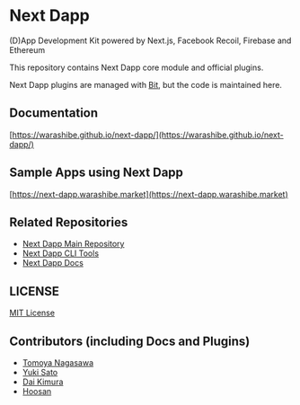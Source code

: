 # Next Dapp

(D)App Development Kit powered by Next.js, Facebook Recoil, Firebase and Ethereum

This repository contains Next Dapp core module and official plugins.

Next Dapp plugins are managed with [Bit](https://bit.dev/warashibe/nextdapp), but the code is maintained here.

## Documentation

[https://warashibe.github.io/next-dapp/](https://warashibe.github.io/next-dapp/)

## Sample Apps using Next Dapp
[https://next-dapp.warashibe.market](https://next-dapp.warashibe.market)

## Related Repositories
* [Next Dapp Main Repository](https://github.com/warashibe/next-dapp)
* [Next Dapp CLI Tools](https://github.com/warashibe/nextdapp)
* [Next Dapp Docs](https://github.com/warashibe/next-dapp-docs)

## LICENSE
[MIT License](https://github.com/warashibe/next-dapp/blob/master/LICENSE)

## Contributors (including Docs and Plugins)
* [Tomoya Nagasawa](https://github.com/ocrybit)
* [Yuki Sato](https://github.com/youxiberlin)
* [Dai Kimura](https://github.com/dmamira)
* [Hoosan](https://github.com/hoosan)


